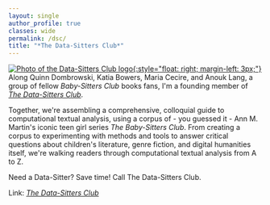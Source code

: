 ```yaml
---
layout: single
author_profile: true
classes: wide
permalink: /dsc/
title: "*The Data-Sitters Club*"
---
```


[![Photo of the Data-Sitters Club logo](../assets/images/dsc-small.png){:style="float: right; margin-left: 3px;"}](https://datasittersclub.github.io/site/) Along Quinn Dombrowski, Katia Bowers, Maria Cecire, and Anouk Lang, a group of fellow _Baby-Sitters Club_ books fans, I'm a founding member of [_The Data-Sitters Club_](https://datasittersclub.github.io/site/).

Together, we're assembling a comprehensive, colloquial guide to computational textual analysis, using a corpus of - you guessed it - Ann M. Martin's iconic teen girl series _The Baby-Sitters Club_. From creating a corpus to experimenting with methods and tools to answer critical questions about children's literature, genre fiction, and digital humanities itself, we're walking readers through computational textual analysis from A to Z.

Need a Data-Sitter?
Save time!
Call The Data-Sitters Club.

Link: [_The Data-Sitters Club_](https://datasittersclub.github.io/site/)
